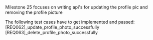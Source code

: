 Milestone 25 focuses on writing api's for updating the profile pic and removing the profile picture




The following test cases have to get implemented and  passed:
[REQ062]_update_profile_photo_successfully
[REQ063]_delete_profile_photo_successfully
